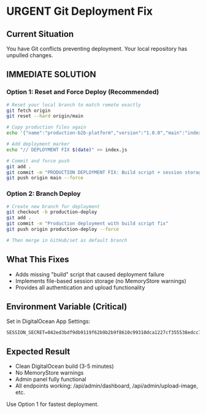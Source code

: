 # URGENT Git Deployment Fix

## Current Situation
You have Git conflicts preventing deployment. Your local repository has unpulled changes.

## IMMEDIATE SOLUTION

### Option 1: Reset and Force Deploy (Recommended)
```bash
# Reset your local branch to match remote exactly
git fetch origin
git reset --hard origin/main

# Copy production files again
echo '{"name":"production-b2b-platform","version":"1.0.0","main":"index.js","scripts":{"start":"node index.js","build":"echo Build complete - production ready"},"dependencies":{"express":"^4.18.2","express-session":"^1.17.3","session-file-store":"^1.5.0","passport":"^0.6.0","passport-local":"^1.0.0","bcrypt":"^5.1.0","multer":"^1.4.5-lts.1"},"engines":{"node":">=16.0.0"}}' > package.json

# Add deployment marker
echo "// DEPLOYMENT FIX $(date)" >> index.js

# Commit and force push
git add .
git commit -m "PRODUCTION DEPLOYMENT FIX: Build script + session storage"
git push origin main --force
```

### Option 2: Branch Deploy
```bash
# Create new branch for deployment
git checkout -b production-deploy
git add .
git commit -m "Production deployment with build script fix"
git push origin production-deploy --force

# Then merge in GitHub/set as default branch
```

## What This Fixes
- Adds missing "build" script that caused deployment failure
- Implements file-based session storage (no MemoryStore warnings)
- Provides all authentication and upload functionality

## Environment Variable (Critical)
Set in DigitalOcean App Settings:
```
SESSION_SECRET=042ed3bdf9db9119f62b9b2b9f8610c99310dca1227cf355538edcc7c156a7c6
```

## Expected Result
- Clean DigitalOcean build (3-5 minutes)
- No MemoryStore warnings
- Admin panel fully functional
- All endpoints working: /api/admin/dashboard, /api/admin/upload-image, etc.

Use Option 1 for fastest deployment.